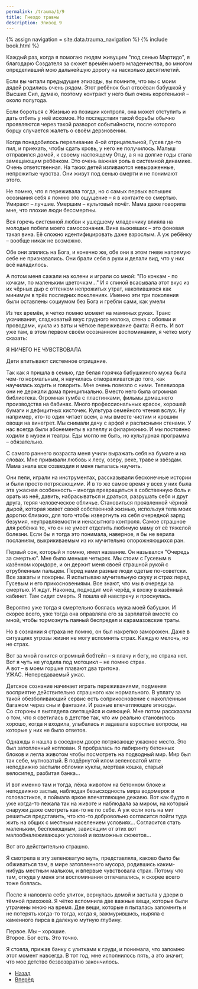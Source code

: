 ```yaml
---
permalink: /trauma/1/9
title: Гнездо травмы
description: Эпизод 9
---
```

{% assign navigation  = site.data.trauma_navigation %}
{% include book.html %}

Каждый раз, когда я помогаю людям живущим "под сенью Мартидо", я благодарю Создателя за сюжет времён моего младенчества, во многом определивший мою дальнейшую дорогу на насколько десятилетий.

Если вы читали предыдущие эпизоды, вы помните, что мы с моим дядей родились очень рядом. Этот ребёнок был отвоёван бабушкой у Высших Сил, думаю, поэтому контракт у него был очень коротенький – около полугода.

Если бороться с Жизнью из позиции контроля, она может отступить и дать отбить у неё искомое. Но последствия такой борьбы обычно проявляются через такой разворот событийности, после которого борцу случается жалеть о своём дерзновении.

Когда понадобилось переливание 4-ой отрицательной, Гусев где-то пил, и приехать, чтобы сдать кровь, у него не получилось. Малыш отправился домой, к своему настоящему Отцу, а я на долгие годы стала замещающим ребёнком. Это очень важная роль в системной динамике. Очень ответственная. На таких детей изливаются невыраженные, непрожитые чувства. Они живут под сенью смерти и не понимают этого.

Не помню, что я переживала тогда, но с самых первых вспышек осознания себя я помню это ощущение – я в контакте со смертью. Умирают – лучшие. Умершим – культовый почёт. Мама даже говорила мне, что плохие люди бессмертны.

Вся горечь системной любви к ушедшему младенчику влияла на молодые побеги моего самосознания. Вина выживших – это фоновая такая вина. Её сложно идентифицировать даже взрослым. А уж ребёнку – вообще никак не возможно.

Обе они злились на Бога, и конечно же, обе они в этом гневе напрямую себе не признавались. Они брали себя в руки и делали вид, что у них всё наладилось.

А потом меня сажали на колени и играли со мной: "По кочкам - по кочкам, по маленьким цветочкам…" И я спиной всасывала этот вкус из их чёрных дыр с оттенком непрожитых утрат, накопившихся как минимум в трёх последних поколениях. Именно эти три поколения были оставлены социумом без Бога и гребли сами, как умели

Из тех времён, я четко помню момент на маминых руках. Транс укачивания, сладковатый вкус грудного молока, стена с обоями и проводами, кукла из ваты и чёткое переживание факта: Я есть. И вот уже там, в этом первом своём осознанном воспоминании, я четко могу сказать:

Я НИЧЕГО НЕ ЧУВСТВОВАЛА

Дети впитывают системное отрицание.

Так как я пришла в семью, где белая горячка бабушкиного мужа была чем-то нормальным, я научилась отмораживатся до того, как научилась ходить и говорить. Мне очень повезло с ними. Телевизора они не держали дома принципиально. Вместо него была огромная библиотека. Огромная тумба с пластинками, фильмы домашнего производства на бабинах. Много профессиональных красок, хорошей бумаги и дефицитных кисточек. Культура семейного чтения вслух. Ну например, кто-то один читает всем, а мы вместе чистим и крошим овощи на винегрет. Мы снимали дачу с арфой и расписными стенами. У нас всегда были абонементы в капеллу и филармонию. И мы постоянно ходили в музеи и театры. Еды могло не быть, но культурная программа – обязательно.

С самого раннего возраста меня учили выражать себя на бумаге и на словах. Мне прививали любовь к лесу, озеру, реке, траве и звёздам. Мама знала все созвездия и меня пыталась научить.

Они пели, играли на инструментах, рассказывали бесконечные истории и были просто потрясающими. И в то же самое время у всех у них была эта ужасная особенность – иногда превращаться в собственную боль и орать из неё, давить, набрасываться и драться, разрушать себя и друг друга, теряя человеческое обличье. Становиться проявленной чёрной дырой, которая живет своей собственной жизнью, используя тела моих дорогих близких, для того чтобы извергнуть из себя очередной заряд безумия, неуправляемости и ненасытного контроля.
Самое страшное для ребёнка то, что он не умеет отделить любимую маму от её тяжелой болезни. Если бы я тогда это понимала, наверное, я бы не верила посланиям, выкрикиваемым из их мучительно опорожняющихся ран.

Первый сон, который я помню, имел название. Он назывался "Очередь за смертью". Мне было меньше четырех. Мы стоим с Гусевым в казённом коридоре, и он держит меня своей страшной рукой с отрубленным пальцем. Перед нами разные люди одетые по-советски. Все зажаты и покорны. Я испытываю мучительную скуку и страх перед Гусевым и его прикосновениями. Все знают, что мы в очереди за смертью. И ждут. Наконец, подходит мой черёд, я вхожу в казённый кабинет. Там сидит смерть. Я пошла ей навстречу и проснулась.

Вероятно уже тогда я смертельно боялась мужа моей бабушки. И скорее всего, уже тогда она оправляла его за зарплатой вместе со мной, чтобы тормознуть паяный беспредел и карамазовские траты.

Но в сознании я страха не помню, он был накрепко заморожен. Даже в ситуациях угрозы жизни не могу вспомнить страх. Каждую мелочь, но не страх.

Вот за мной гонится огромный бобтейл – я плачу и бегу, но страха нет.  
Вот я чуть не угодила под мотоцикл – не помню страх.  
А вот – в моем горшке плавают два тритона.  
УЖАС. Непередаваемый ужас.

Детское сознание начинает играть переживаниями, подменяя восприятие действительно страшного как нормального. В уплату за такой обезболивающий сервис есть соприкосновение с накопленным багажом через сны и фантазии. И разные впечатляющие эпизоды.  
Со стороны я выглядела светящейся и сияющей. Мне потом рассказали о том, что я светилась в детстве так, что им реально становилось хорошо, когда я входила, улыбалась и задавала взрослые вопросы, на которые у них не было ответов.

Однажды я нашла в соседнем дворе потрясающе ужасное место. Это был затопленный котлован. Я пробралась по лабиринту бетонных блоков и легла животом чтобы посмотреть на подводный мир. Мир был так себе, мутноватый. В подёрнутой илом зеленоватой мгле неподвижно застыли обломки куклы, мертвая кошка, старый велосипед, разбитая банка…

И вот именно там и тогда, лёжа животом на бетонном блоке и неподвижно застыв, наблюдая безысходность мира водомерок и головастиков, я поймала яркое впечатляющее дежавю. Вот как будто я уже когда-то лежала так на животе и наблюдала за миром, на который снаружи даже смотреть как-то не по себе. А уж если хоть на миг решиться представить, что кто-то добровольно согласится пойти туда жить на общих с местным населением условиях… Согласится стать маленьким, беспомощным, зависящим от этих вот малообналеживающих условий и возможных сюжетов…

Вот это действительно страшно.

Я смотрела в эту зеленоватую муть, представляла, каково было бы обживаться там, в мире затопленного мусора, родившись каким-нибудь местным мальком, и впервые чувствовала страх. Потому что там, откуда у меня эти воспоминания отпечатались, я скорее всего тоже боялась.

После я наловила себе улиток, вернулась домой и застыла у двери в тёмной прихожей. Я чётко вспомнила две важные вещи, которые были утрачены мною на время. Две вещи, которые я пыталась запомнить и не потерять когда-то тогда, когда я, зажмурившись, ныряла с каменного пирса в далекую мутную глубину.

Первое. Мы – хорошие.  
Второе. Бог есть. Это точно.

Я стояла, прижав банку с улитками к груди, и понимала, что запомню этот момент навсегда. В тот год, мне исполнилось пять, а это значит, что мое детство безвозвратно закончилось.

<nav aria-label="pagination">
  <ul class="pagination justify-content-center">
    <li class="page-item">
      <a class="page-link" href="/trauma/7"><i class="bi bi-arrow-left"></i> Назад</a>
    </li>
    <li class="page-item">
      <a class="page-link" href="/trauma/9">Вперёд <i class="bi bi-arrow-right"></i></a>
    </li>
  </ul>
</nav>